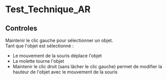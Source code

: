 # Test_Technique_AR

## Controles

Maintenir le clic gauche pour sélectionner un objet.  
Tant que l'objet est sélectionné : 
- Le mouvement de la souris déplace l'objet
- La molette tourne l'objet
- Maintenir le clic droit (sans lâcher le clic gauche) permet de modifier la hauteur de l'objet avec le mouvement de la souris
